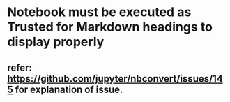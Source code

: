 # Notebook must be executed as Trusted for Markdown headings to display properly
## refer: https://github.com/jupyter/nbconvert/issues/145 for explanation of issue.

